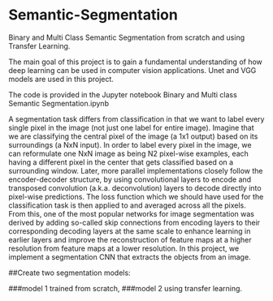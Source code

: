 # Semantic-Segmentation
Binary and Multi Class Semantic Segmentation from scratch and using Transfer Learning.

The main goal of this project is to gain a fundamental understanding of how deep learning can be used in computer vision applications.
Unet and VGG models are used in this project.

The code is provided in the Jupyter notebook Binary and Multi class Semantic Segmentation.ipynb


A segmentation task differs from classification in that we want to label every single pixel in
the image (not just one label for entire image). Imagine that we are classifying the central
pixel of the image (a 1x1 output) based on its surroundings (a NxN input). In order to label
every pixel in the image, we can reformulate one NxN image as being N2 pixel-wise examples,
each having a different pixel in the center that gets classified based on a surrounding window. Later, more parallel implementations closely follow the encoder-decoder structure,
by using convolutional layers to encode and transposed convolution (a.k.a. deconvolution)
layers to decode directly into pixel-wise predictions. The loss function which we
should have used for the classification task is then applied to and averaged across all the
pixels. From this, one of the most popular networks for image segmentation was derived by
adding so-called skip connections from encoding layers to their corresponding decoding layers
at the same scale to enhance learning in earlier layers and improve the reconstruction
of feature maps at a higher resolution from feature maps at a lower resolution.
In this project, we implement a segmentation CNN that extracts the objects from an image. 

##Create two segmentation models: 

###model 1 trained from scratch, 
###model 2 using transfer learning.
